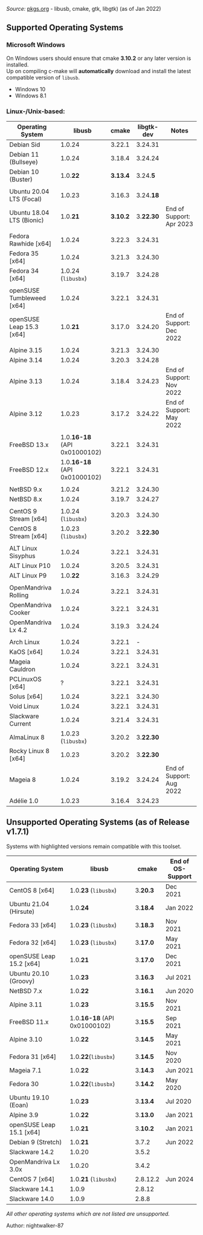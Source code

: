 _Source:_ [pkgs.org](https://pkgs.org/search) - libusb, cmake, gtk, libgtk) (as of Jan 2022)

## Supported Operating Systems

### Microsoft Windows

On Windows users should ensure that cmake **3.10.2** or any later version is installed.<br />
Up on compiling c-make will **automatically** download and install the latest compatible version of `libusb`.

- Windows 10
- Windows 8.1

### Linux-/Unix-based:

| Operating System          | libusb                         | cmake      | libgtk-dev  | Notes                    |
| ------------------------- | ------------------------------ | ---------- | ----------- | ------------------------ |
| Debian Sid                | 1.0.24                         | 3.22.1     | 3.24.31     |                          |
| Debian 11 (Bullseye)      | 1.0.24                         | 3.18.4     | 3.24.24     |                          |
| Debian 10 (Buster)        | 1.0.**22**                     | **3.13.4** | 3.24.**5**  |                          |
|                           |                                |            |             |                          |
| Ubuntu 20.04 LTS (Focal)  | 1.0.23                         | 3.16.3     | 3.24.**18** |                          |
| Ubuntu 18.04 LTS (Bionic) | 1.0.**21**                     | **3.10.2** | 3.**22.30** | End of Support: Apr 2023 |
|                           |                                |            |             |                          |
| Fedora Rawhide [x64]      | 1.0.24                         | 3.22.3     | 3.24.31     |                          |
| Fedora 35 [x64]           | 1.0.24                         | 3.21.3     | 3.24.30     |                          |
| Fedora 34 [x64]           | 1.0.24 (`libusbx`)             | 3.19.7     | 3.24.28     |                          |
|                           |                                |            |             |                          |
| openSUSE Tumbleweed [x64] | 1.0.24                         | 3.22.1     | 3.24.31     |                          |
| openSUSE Leap 15.3 [x64]  | 1.0.**21**                     | 3.17.0     | 3.24.20     | End of Support: Dec 2022 |
|                           |                                |            |             |                          |
| Alpine 3.15               | 1.0.24                         | 3.21.3     | 3.24.30     |                          |
| Alpine 3.14               | 1.0.24                         | 3.20.3     | 3.24.28     |                          |
| Alpine 3.13               | 1.0.24                         | 3.18.4     | 3.24.23     | End of Support: Nov 2022 |
| Alpine 3.12               | 1.0.23                         | 3.17.2     | 3.24.22     | End of Support: May 2022 |
|                           |                                |            |             |                          |
| FreeBSD 13.x              | 1.0.**16-18** (API 0x01000102) | 3.22.1     | 3.24.31     |                          |
| FreeBSD 12.x              | 1.0.**16-18** (API 0x01000102) | 3.22.1     | 3.24.31     |                          |
|                           |                                |            |             |                          |
| NetBSD 9.x                | 1.0.24                         | 3.21.2     | 3.24.30     |                          |
| NetBSD 8.x                | 1.0.24                         | 3.19.7     | 3.24.27     |                          |
|                           |                                |            |             |                          |
| CentOS 9 Stream [x64]     | 1.0.24 (`libusbx`)             | 3.20.3     | 3.24.30     |                          |
| CentOS 8 Stream [x64]     | 1.0.23 (`libusbx`)             | 3.20.2     | 3.**22.30** |                          |
|                           |                                |            |             |                          |
| ALT Linux Sisyphus        | 1.0.24                         | 3.22.1     | 3.24.31     |                          |
| ALT Linux P10             | 1.0.24                         | 3.20.5     | 3.24.31     |                          |
| ALT Linux P9              | 1.0.**22**                     | 3.16.3     | 3.24.29     |                          |
|                           |                                |            |             |                          |
| OpenMandriva Rolling      | 1.0.24                         | 3.22.1     | 3.24.31     |                          |
| OpenMandriva Cooker       | 1.0.24                         | 3.22.1     | 3.24.31     |                          |
| OpenMandriva Lx 4.2       | 1.0.24                         | 3.19.3     | 3.24.24     |                          |
|                           |                                |            |             |                          |
| Arch Linux                | 1.0.24                         | 3.22.1     | -           |                          |
| KaOS [x64]                | 1.0.24                         | 3.22.1     | 3.24.31     |                          |
| Mageia Cauldron           | 1.0.24                         | 3.22.1     | 3.24.31     |                          |
| PCLinuxOS [x64]           | ?                              | 3.22.1     | 3.24.31     |                          |
| Solus [x64]               | 1.0.24                         | 3.22.1     | 3.24.30     |                          |
| Void Linux                | 1.0.24                         | 3.22.1     | 3.24.31     |                          |
| Slackware Current         | 1.0.24                         | 3.21.4     | 3.24.31     |                          |
| AlmaLinux 8               | 1.0.23 (`libusbx`)             | 3.20.2     | 3.**22.30** |                          |
| Rocky Linux 8 [x64]       | 1.0.23                         | 3.20.2     | 3.**22.30** |                          |
| Mageia 8                  | 1.0.24                         | 3.19.2     | 3.24.24     | End of Support: Aug 2022 |
| Adélie 1.0                | 1.0.23                         | 3.16.4     | 3.24.23     |                          |

## Unsupported Operating Systems (as of Release v1.7.1)

Systems with highlighted versions remain compatible with this toolset.

| Operating System         | libusb                         | cmake      | End of<br />OS-Support |
| ------------------------ | ------------------------------ | ---------- | ---------------------- |
| CentOS 8 [x64]           | 1.0.**23** (`libusbx`)         | 3.**20.3** | Dec 2021               |
| Ubuntu 21.04 (Hirsute)   | 1.0.**24**                     | 3.**18.4** | Jan 2022               |
| Fedora 33 [x64]          | 1.0.**23** (`libusbx`)         | 3.**18.3** | Nov 2021               |
| Fedora 32 [x64]          | 1.0.**23** (`libusbx`)         | 3.**17.0** | May 2021               |
| openSUSE Leap 15.2 [x64] | 1.0.**21**                     | 3.**17.0** | Dec 2021               |
| Ubuntu 20.10 (Groovy)    | 1.0.**23**                     | 3.**16.3** | Jul 2021               |
| NetBSD 7.x               | 1.0.**22**                     | 3.**16.1** | Jun 2020               |
| Alpine 3.11              | 1.0.**23**                     | 3.**15.5** | Nov 2021               |
| FreeBSD 11.x             | 1.0.**16-18** (API 0x01000102) | 3.**15.5** | Sep 2021               |
| Alpine 3.10              | 1.0.**22**                     | 3.**14.5** | May 2021               |
| Fedora 31 [x64]          | 1.0.**22**(`libusbx`)          | 3.**14.5** | Nov 2020               |
| Mageia 7.1               | 1.0.**22**                     | 3.**14.3** | Jun 2021               |
| Fedora 30                | 1.0.**22**(`libusbx`)          | 3.**14.2** | May 2020               |
| Ubuntu 19.10 (Eoan)      | 1.0.**23**                     | 3.**13.4** | Jul 2020               |
| Alpine 3.9               | 1.0.**22**                     | 3.**13.0** | Jan 2021               |
| openSUSE Leap 15.1 [x64] | 1.0.**21**                     | 3.**10.2** | Jan 2021               |
| Debian 9 (Stretch)       | 1.0.**21**                     | 3.7.2      | Jun 2022               |
| Slackware 14.2           | 1.0.20                         | 3.5.2      |                        |
| OpenMandriva Lx 3.0x     | 1.0.20                         | 3.4.2      |                        |
| CentOS 7 [x64]           | 1.0.**21** (`libusbx`)         | 2.8.12.2   | Jun 2024               |
| Slackware 14.1           | 1.0.9                          | 2.8.12     |                        |
| Slackware 14.0           | 1.0.9                          | 2.8.8      |                        |

_All other operating systems which are not listed are unsupported._

Author: nightwalker-87
